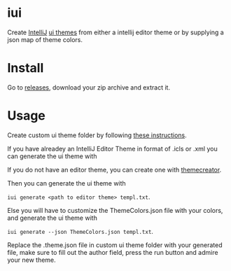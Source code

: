 # iui

Create [IntelliJ](https://www.jetbrains.com/idea/) [ui themes](https://blog.jetbrains.com/idea/2019/03/brighten-up-your-day-add-color-to-intellij-idea/) from either a intellij editor theme or by supplying a json map of theme colors.

# Install

Go to [releases](https://github.com/mswift42/iui/releases), download your zip archive and extract it.

# Usage

Create custom ui theme folder by following [these instructions](https://www.jetbrains.org/intellij/sdk/docs/reference_guide/ui_themes/themes.html).

If you have alreadey an IntelliJ Editor Theme in format of <themename>.icls or <themename>.xml you can generate
the ui theme with 

If you do not have an editor theme, you can create one with [themecreator](https://mswift42.github.com/themecreator).

Then you can generate the ui theme with

`iui generate <path to editor theme> templ.txt`.


Else you will have to customize the ThemeColors.json file with your colors, and generate the ui theme with

`iui generate --json ThemeColors.json templ.txt`.


Replace the <theme name>.theme.json file in custom ui theme folder with your generated file, make sure to fill
out the author field, press the run button and admire your new theme.

